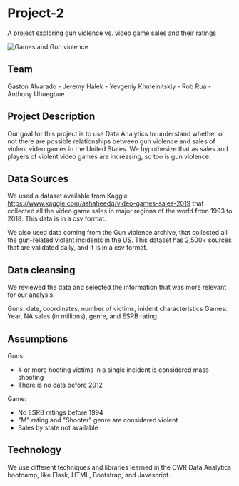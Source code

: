 # Project-2

A project exploring gun violence vs. video game sales and their ratings

![Games and Gun violence](https://static.businessinsider.com/image/4ee647a56bb3f7680200001e-750.jpg)

## Team

Gaston Alvarado - Jeremy Halek - Yevgeniy Khmelnitskiy - Rob Rua - Anthony Uhuegbue

## Project Description

Our goal for this project is to use Data Analytics to understand whether or not there are possible relationships between gun violence and sales of violent video games in the United States. We hypothesize that as sales and players of violent video games are increasing, so too is gun violence. 

## Data Sources

We used a dataset available from Kaggle https://www.kaggle.com/ashaheedq/video-games-sales-2019 that collected all the video game sales in major regions of the world from 1993 to 2018. This data is in a csv format.

We also used data coming from the Gun violence archive, that collected all the gun-related violent incidents in the US. This dataset has 2,500+ sources that are validated daily, and it is in a csv format.

## Data cleansing

We reviewed the data and selected the information that was more relevant for our analysis:

Guns: date, coordinates, number of victims, inident characteristics
Games: Year, NA sales (in millions), genre, and ESRB rating

## Assumptions

Guns: 
- 4 or more hooting victims in a single incident is considered mass shooting
- There is no data before 2012

Game:
- No ESRB ratings before 1994
- "M" rating and "Shooter" genre are considered violent
- Sales by state not available

## Technology

We use different techniques and libraries learned in the CWR Data Analytics bootcamp, like Flask, HTML, Bootstrap, and Javascript.



